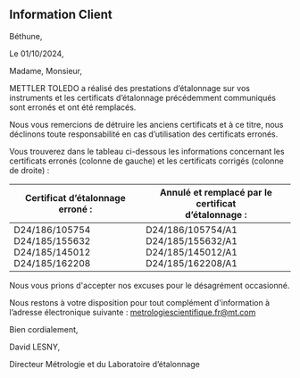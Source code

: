 ## Information Client

Béthune,

Le 01/10/2024,

Madame, Monsieur,

METTLER TOLEDO a réalisé des prestations d’étalonnage sur vos instruments et les certificats
d’étalonnage précédemment communiqués sont erronés et ont été remplacés.

Nous vous remercions de détruire les anciens certificats et à ce titre, nous déclinons toute
responsabilité en cas d’utilisation des certificats erronés.

Vous trouverez dans le tableau ci-dessous les informations concernant les certificats erronés
(colonne de gauche) et les certificats corrigés (colonne de droite) :


|Certificat d’étalonnage erroné :|Annulé et remplacé par le certificat<br>d’étalonnage :|
|---|---|
|D24/186/105754<br>D24/185/155632<br>D24/185/145012<br>D24/185/162208|D24/186/105754/A1<br>D24/185/155632/A1<br>D24/185/145012/A1<br>D24/185/162208/A1|


Nous vous prions d'accepter nos excuses pour le désagrément occasionné.

Nous restons à votre disposition pour tout complément d'information à l’adresse
électronique suivante : metrologiescientifique.fr@mt.com

Bien cordialement,

David LESNY,

Directeur Métrologie et du Laboratoire d’étalonnage

